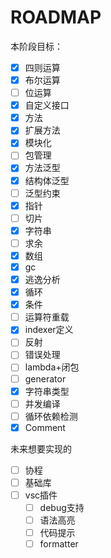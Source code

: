 # ROADMAP

本阶段目标：  
- [x] 四则运算
- [x] 布尔运算
- [ ] 位运算
- [x] 自定义接口
- [x] 方法
- [x] 扩展方法
- [x] 模块化
- [ ] 包管理
- [x] 方法泛型
- [x] 结构体泛型
- [ ] 泛型约束
- [x] 指针
- [ ] 切片
- [x] 字符串
- [ ] 求余
- [x] 数组
- [x] gc
- [x] 逃逸分析
- [x] 循环
- [x] 条件
- [ ] 运算符重载
- [x] indexer定义
- [ ] 反射
- [ ] 错误处理
- [ ] lambda+闭包
- [ ] generator
- [x] 字符串类型
- [ ] 并发编译
- [ ] 循环依赖检测
- [x] Comment

未来想要实现的
- [ ] 协程
- [ ] 基础库
- [ ] vsc插件
  - [ ] debug支持
  - [ ] 语法高亮
  - [ ] 代码提示
  - [ ] formatter
